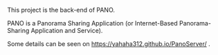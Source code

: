 This project is the back-end of PANO.

PANO is a Panorama Sharing Application (or Internet-Based Panorama-Sharing Application and Service).

Some details can be seen on https://yahaha312.github.io/PanoServer/ .
